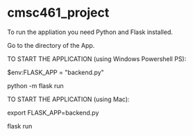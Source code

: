 # cmsc461_project

To run the appliation you need Python and Flask installed. 

Go to the directory of the App.

TO START THE APPLICATION (using Windows Powershell PS):

  $env:FLASK_APP = "backend.py"

  python -m flask run

TO START THE APPLICATION (using Mac): 

  export FLASK_APP=backend.py

  flask run
